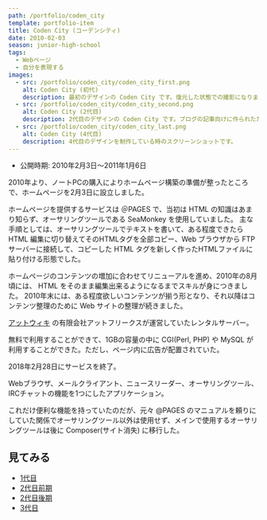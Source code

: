```yaml
---
path: /portfolio/coden_city
template: portfolio-item
title: Coden City (コーデンシティ)
date: 2010-02-03
season: junior-high-school
tags:
  - Webページ
  - 自分を表現する
images:
  - src: /portfolio/coden_city/coden_city_first.png
    alt: Coden City (初代)
    description: 最初のデザインの Coden City です。復元した状態での撮影になります。
  - src: /portfolio/coden_city/coden_city_second.png
    alt: Coden City (2代目)
    description: 2代目のデザインの Coden City です。ブログの記事向けに作られたため、各部位に数字が充てられています。
  - src: /portfolio/coden_city/coden_city_last.png
    alt: Coden City (4代目)
    description: 4代目のデザインを制作している時のスクリーンショットです。
---
```


- 公開時期: 2010年2月3日～2011年1月6日

2010年より、ノートPCの購入によりホームページ構築の準備が整ったところで、ホームページを2月3日に設立しました。

ホームページを提供するサービスは ＠PAGES で、当初は HTML の知識はあまり知らず、オーサリングツールである SeaMonkey を使用していました。
主な手順としては、オーサリングツールでテキストを書いて、ある程度できたら HTML 編集に切り替えてそのHTMLタグを全部コピー、Web ブラウザから FTP サーバーに接続して、コピーした HTML タグを新しく作ったHTMLファイルに貼り付ける形態でした。

ホームページのコンテンツの増加に合わせてリニューアルを進め、2010年の8月頃には、 HTML をそのまま編集出来るようになるまでスキルが身につきました。
2010年末には、ある程度欲しいコンテンツが揃う形となり、それ以降はコンテンツ整理のために Web サイトの整理が続きました。

<about-note title="@PAGES とは">

[アットウィキ](https://atwiki.jp/) の有限会社アットフリークスが運営していたレンタルサーバー。

無料で利用することができて、1GBの容量の中に CGI(Perl, PHP) や MySQL が利用することができた。ただし、ページ内に広告が配置されていた。

2018年2月28日にサービスを終了。

</about-note>

<about-note title="SeaMonkey とは" link="http://www.seamonkey-project.org/" linkname="SeaMonkey Project">

Webブラウザ、メールクライアント、ニュースリーダー、オーサリングツール、IRCチャットの機能を1つにしたアプリケーション。

これだけ便利な機能を持っていたのだが、元々 @PAGES のマニュアルを頼りにしていた関係でオーサリングツール以外は使用せず、メインで使用するオーサリングツールは後に Composer(サイト消失) に移行した。

</about-note>

## 見てみる
- [1代目](https://contents.aokashi.net/restore/coden_1)
- [2代目前期](https://contents.aokashi.net/restore/coden_2-1)
- [2代目後期](https://contents.aokashi.net/restore/coden_2-2)
- [3代目](https://contents.aokashi.net/restore/coden_3)
